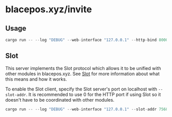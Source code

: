 # blacepos.xyz/invite

## Usage

```rust
cargo run -- --log "DEBUG" --web-interface "127.0.0.1" --http-bind 8000
```

## Slot

This server implements the Slot protocol which allows it to be unified with other modules in blacepos.xyz. See [Slot](https://github.com/blacepos/slot) for more information about what this means and how it works.

To enable the Slot client, specify the Slot server's port on localhost with `--slot-addr`. It is recommended to use 0 for the HTTP port if using Slot so it doesn't have to be coordinated with other modules.

```rust
cargo run -- --log "DEBUG" --web-interface "127.0.0.1" --slot-addr 7568 --http-bind 0
```
